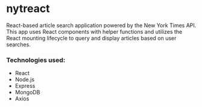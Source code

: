 # nytreact

React-based article search application powered by the New York Times API. This app uses React components with helper functions and utilizes the React mounting lifecycle to query and display articles based on user searches.

### Technologies used:
* React
* Node.js
* Express
* MongoDB
* Axios
